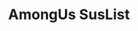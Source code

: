 ---
title: AmongUs SusList
titleTemplate: 一个集合了各大模组反作弊信息的网站,包含黑名单列表、各模组及作弊RPC信息等。
layout: home

hero:
  name: "AmongUs SusList"
  tagline: 一个集合了各大模组反作弊信息的网站,包含黑名单列表、各模组及作弊RPC信息等。
  image:
    src: /AmongUs(Projector).png
    alt: AmongUsLogo
  actions:
    - theme: brand
      text: 模组黑名单
      link: /BanList
    - theme: alt
      text: 已收集RPC列表
      link: /RPCList

features:
  - title: 模组黑名单 
    details: 收集了数个模组的封禁玩家列表,方便玩家查询。<br>也方便了开发者快速同步。
    link: /BanList
  - title: RPC列表
    details: 提供了外挂程序(与模组)所会发送的RPC,帮助玩家辨别究竟是何程序在作祟。
---